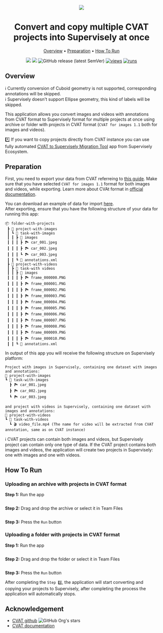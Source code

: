 <div align="center" markdown>
<img src="https://github-production-user-asset-6210df.s3.amazonaws.com/118521851/271944054-82620bbd-1d6e-45d6-aefc-60783795a1eb.png"/>

# Convert and copy multiple CVAT projects into Supervisely at once

<p align="center">
  <a href="#Overview">Overview</a> •
  <a href="#Preparation">Preparation</a> •
  <a href="#How-To-Run">How To Run</a>
</p>

[![](https://img.shields.io/badge/supervisely-ecosystem-brightgreen)](https://ecosystem.supervise.ly/apps/supervisely-ecosystem/cvat-to-sly/import_app)
[![](https://img.shields.io/badge/slack-chat-green.svg?logo=slack)](https://supervise.ly/slack)
![GitHub release (latest SemVer)](https://img.shields.io/github/v/release/supervisely-ecosystem/cvat-to-sly/import_app)
[![views](https://app.supervise.ly/img/badges/views/supervisely-ecosystem/cvat-to-sly_import_app.png)](https://supervise.ly)
[![runs](https://app.supervise.ly/img/badges/runs/supervisely-ecosystem/cvat-to-sly_import_app.png)](https://supervise.ly)

</div>

## Overview

ℹ️ Currently conversion of Cuboid geometry is not supported, corresponding annotations will be skipped.<br>
ℹ️ Supervisely doesn't support Ellipse geometry, this kind of labels will be skipped.<br>

This application allows you convert images and videos with annotations from CVAT format to Supervisely format for multiple projects at once using archive or folder with projects in CVAT format (`CVAT for images 1.1` both for images and videos).<br>

\*️⃣ If you want to copy projects directly from CVAT instance you can use fully automated [CVAT to Supervisely Migration Tool](https://ecosystem.supervisely.com/apps/cvat-to-supervisely-migration-tool) app from Supervisely Ecosystem.<br>

## Preparation

First, you need to export your data from CVAT referreing to [this guide](https://opencv.github.io/cvat/docs/getting_started/#export-dataset). Make sure that you have selected `CVAT for images 1.1` format for both images and videos, while exporting. Learn more about CVAt format in [official documentation](https://opencv.github.io/cvat/docs/manual/advanced/formats/format-cvat/#cvat-for-videos-export).<br>

You can download an example of data for import [here](https://github.com/supervisely-ecosystem/cvat-to-sly/files/12782004/cvat_examples.zip).<br>
After exporting, ensure that you have the following structure of your data for running this app:

```text
📦 folder-with-projects
 ┣ 📂 project-with-images
 ┃ ┗ 📂 task-with-images
 ┃ ┃ ┣ 📂 images
 ┃ ┃ ┃ ┣ 🏞️ car_001.jpeg
 ┃ ┃ ┃ ┣ 🏞️ car_002.jpeg
 ┃ ┃ ┃ ┗ 🏞️ car_003.jpeg
 ┃ ┃ ┗ 📄 annotations.xml
 ┣ 📂 project-with-videos
 ┃ ┣ 📂 task-with videos
 ┃ ┃ ┣ 📂 images
 ┃ ┃ ┃ ┣ 🏞️ frame_000000.PNG
 ┃ ┃ ┃ ┣ 🏞️ frame_000001.PNG
 ┃ ┃ ┃ ┣ 🏞️ frame_000002.PNG
 ┃ ┃ ┃ ┣ 🏞️ frame_000003.PNG
 ┃ ┃ ┃ ┣ 🏞️ frame_000004.PNG
 ┃ ┃ ┃ ┣ 🏞️ frame_000005.PNG
 ┃ ┃ ┃ ┣ 🏞️ frame_000006.PNG
 ┃ ┃ ┃ ┣ 🏞️ frame_000007.PNG
 ┃ ┃ ┃ ┣ 🏞️ frame_000008.PNG
 ┃ ┃ ┃ ┣ 🏞️ frame_000009.PNG
 ┃ ┃ ┃ ┣ 🏞️ frame_000010.PNG
 ┃ ┃ ┗ 📄 annotations.xml
```

In output of this app you will receive the following structure on Supervisely platform:

```text
Project with images in Supervisely, containing one dataset with images and annotations:
📂 project-with-images
┗ 📂 task-with-images
  ┣ 🏞️ car_001.jpeg
  ┣ 🏞️ car_002.jpeg
  ┗ 🏞️ car_003.jpeg

and project with videos in Supervisely, containing one dataset with images and annotations:
📂 project-with-videos
┗ 📂 task-with-videos
  ┗ 🎬 video_file.mp4 (The name for video will be extracted from CVAT annotation, same as on CVAT instance)

```

ℹ️ CVAT projects can contain both images and videos, but Supervisely project can contain only one type of data. If the CVAT project contains both images and videos, the application will create two projects in Supervisely: one with images and one with videos.<br>

## How To Run

### Uploading an archive with projects in CVAT format

**Step 1:** Run the app<br>

<img src=""/><br>

**Step 2:** Drag and drop the archive or select it in Team Files<br>

<img src=""/><br>

**Step 3:** Press the `Run` button<br>

### Uploading a folder with projects in CVAT format

**Step 1:** Run the app<br>

<img src=""/><br>

**Step 2:** Drag and drop the folder or select it in Team Files<br>

<img src=""/><br>

**Step 3:** Press the `Run` button<br>

After completing the `Step 3️⃣`, the application will start converting and copying your projects to Supervisely, after completing the process the application will automatically stops.<br>

## Acknowledgement

- [CVAT github](https://github.com/opencv/cvat) ![GitHub Org's stars](https://img.shields.io/github/stars/opencv/cvat?style=social)
- [CVAT documentation](https://opencv.github.io/cvat/docs/)
